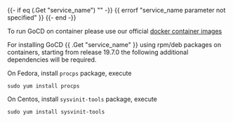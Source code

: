 {{- if eq (.Get "service_name") "" -}}
{{ errorf "service_name parameter not specified" }}
{{- end -}}

To run GoCD on container please use our official [docker container images](https://hub.docker.com/u/gocd)

For installing GoCD {{ .Get "service_name" }} using rpm/deb packages on containers, starting from release 19.7.0 the following additional dependencies will be required.

On Fedora, install `procps` package, execute

```shell
sudo yum install procps
```

On Centos, install `sysvinit-tools` package, execute

```shell
sudo yum install sysvinit-tools
```
